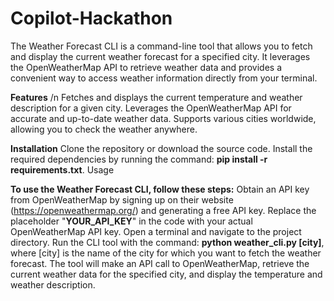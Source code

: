 # Copilot-Hackathon

The Weather Forecast CLI is a command-line tool that allows you to fetch and display the current weather forecast for a specified city. It leverages the OpenWeatherMap API to retrieve weather data and provides a convenient way to access weather information directly from your terminal.

**Features**
/n
Fetches and displays the current temperature and weather description for a given city.
Leverages the OpenWeatherMap API for accurate and up-to-date weather data.
Supports various cities worldwide, allowing you to check the weather anywhere.

**Installation**
Clone the repository or download the source code.
Install the required dependencies by running the command: **pip install -r requirements.txt**.
Usage

**To use the Weather Forecast CLI, follow these steps:**
Obtain an API key from OpenWeatherMap by signing up on their website (https://openweathermap.org/) and generating a free API key.
Replace the placeholder "**YOUR_API_KEY**" in the code with your actual OpenWeatherMap API key.
Open a terminal and navigate to the project directory.
Run the CLI tool with the command: **python weather_cli.py [city]**, where [city] is the name of the city for which you want to fetch the weather forecast.
The tool will make an API call to OpenWeatherMap, retrieve the current weather data for the specified city, and display the temperature and weather description.
